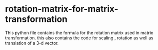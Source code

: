 # rotation-matrix-for-matrix-transformation

This python file contains the formula for the rotation matrix used in matrix transformation. this also contains the code for scaling , rotation as well as translation of a 3-d vector.

